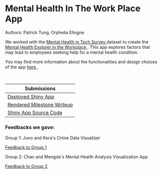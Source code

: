 # Mental Health In The Work Place App 
 
Authors: Patrick Tung, Orphelia Ellogne

We worked with the <a href="https://www.kaggle.com/osmi/mental-health-in-tech-survey"> Mental Health in Tech Survey </a> dataset to create the <a href="https://ptung.shinyapps.io/ellognea-ptung-mental-health/">Mental Health Explorer in the Workplace </a>. This app explores factors that may lead to employees seeking help for a mental health condition. 

You may find more information about the functionalities and design choices of the app <a href='https://github.com/UBC-MDS/ellognea-ptung-mental-health/blob/master/milestone2_writeup.md'> here </a> . 

<br>


| Submissions                     |
| ------------------------------- |
| [Deployed Shiny App](https://ptung.shinyapps.io/ellognea-ptung-mental-health/) |       
| [Rendered Milestone Writeup](https://github.com/UBC-MDS/ellognea-ptung-mental-health/blob/master/milestone2_writeup.md)|
| [Shiny App Source Code](https://github.com/UBC-MDS/ellognea-ptung-mental-health/blob/master/app.R)|


### Feedbacks we gave:
Group 1: Juno and Kera's Crime Data Visualizer

[Feedback to Group 1](https://github.com/UBC-MDS/Crime_population/issues/17)

Group 2: Chao and Mengda's Mental Health Analysis Visualization App

[Feedback to Group 2](https://github.com/UBC-MDS/Mental-Health-Analysis_Vis-App/issues/28)